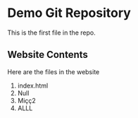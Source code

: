 # Demo Git Repository

This is the first file in the repo.

## Website Contents

Here are the files in the website

1. index.html
2. Null
3. Miçç2
4. ALLL
